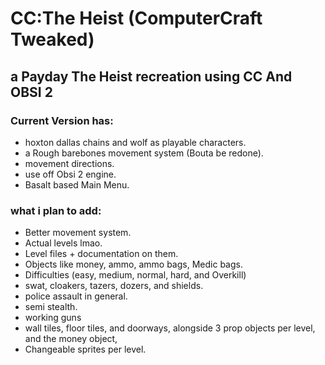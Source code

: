 # CC:The Heist (ComputerCraft Tweaked)
## a Payday The Heist recreation using CC And OBSI 2
### Current Version has:
- hoxton dallas chains and wolf as playable characters.
- a Rough barebones movement system (Bouta be redone).
- movement directions.
- use off Obsi 2 engine.
- Basalt based Main Menu.
### what i plan to add:
- Better movement system.
- Actual levels lmao.
- Level files + documentation on them.
- Objects like money, ammo, ammo bags, Medic bags.
- Difficulties (easy, medium, normal, hard, and Overkill)
- swat, cloakers, tazers, dozers, and shields.
- police assault in general.
- semi stealth.
- working guns
- wall tiles, floor tiles, and doorways, alongside 3 prop objects per level, and the money object,
- Changeable sprites per level.
